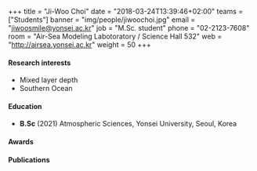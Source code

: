 +++
title = "Ji-Woo Choi"
date = "2018-03-24T13:39:46+02:00"
teams = ["Students"]
banner = "img/people/jiwoochoi.jpg"
email = "jiwoosmile@yonsei.ac.kr"
job = "M.Sc. student"
phone = "02-2123-7608"
room = "Air-Sea Modeling Labotoratory / Science Hall 532"
web = "http://airsea.yonsei.ac.kr"
weight = 50
+++

#### Research interests
+ Mixed layer depth
+ Southern Ocean

#### Education

+ **B.Sc** (2021) Atmospheric Sciences, Yonsei University, Seoul, Korea


#### Awards


#### Publications